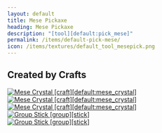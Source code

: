 ```yaml
---
layout: default
title: Mese Pickaxe
heading: Mese Pickaxe
description: "[tool][default:pick_mese]"
permalink: /items/default-pick-mese/
icon: /items/textures/default_tool_mesepick.png
---
```



## Created by Crafts

<div class="craft">
    <div>
        <span><a href="{{site.baseurl}}/items/default-mese-crystal/"><img src="{{site.baseurl}}/assets/img/items/textures/default_mese_crystal.png" data-toggle="tooltip" title="Mese Crystal [craft][default:mese_crystal]"></a></span>
        <span><a href="{{site.baseurl}}/items/default-mese-crystal/"><img src="{{site.baseurl}}/assets/img/items/textures/default_mese_crystal.png" data-toggle="tooltip" title="Mese Crystal [craft][default:mese_crystal]"></a></span>
        <span><a href="{{site.baseurl}}/items/default-mese-crystal/"><img src="{{site.baseurl}}/assets/img/items/textures/default_mese_crystal.png" data-toggle="tooltip" title="Mese Crystal [craft][default:mese_crystal]"></a></span>
    </div>
    <div>
        <span></span>
        <span><a href="{{site.baseurl}}/items/group_stick/"><img src="{{site.baseurl}}/assets/img/items/group.png" data-toggle="tooltip" title="Group Stick [group][stick]"></a></span>
        <span></span>
    </div>
    <div>
        <span></span>
        <span><a href="{{site.baseurl}}/items/group_stick/"><img src="{{site.baseurl}}/assets/img/items/group.png" data-toggle="tooltip" title="Group Stick [group][stick]"></a></span>
        <span></span>
    </div>
</div>

